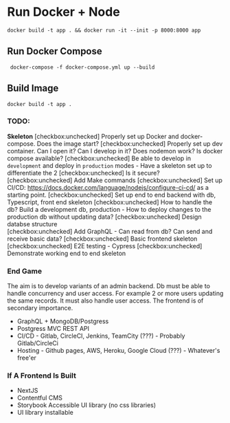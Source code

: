 # Run Docker + Node

```
docker build -t app . && docker run -it --init -p 8000:8000 app  

```

## Run Docker Compose
```
 docker-compose -f docker-compose.yml up --build
```

## Build Image
```
docker build -t app .
```

### TODO:

**Skeleton**
[checkbox:unchecked] Properly set up Docker and docker-compose. Does the image start?
[checkbox:unchecked] Properly set up dev container. Can I open it? Can I develop in it? Does nodemon work? Is docker compose available?
[checkbox:unchecked] Be able to develop in `development` and deploy in `production` modes - Have a skeleton set up to differentiate the 2
[checkbox:unchecked] Is it secure?
[checkbox:unchecked] Add Make commands
[checkbox:unchecked] Set up CI/CD: https://docs.docker.com/language/nodejs/configure-ci-cd/ as a starting point. 
[checkbox:unchecked] Set up end to end backend with db, Typescript, front end skeleton
[checkbox:unchecked] How to handle the db? Build a development db, production - How to deploy changes to the production db without updating data?
[checkbox:unchecked] Design databse structure  
[checkbox:unchecked] Add GraphQL - Can read from db? Can send and receive basic data?
[checkbox:unchecked] Basic frontend skeleton
[checkbox:unchecked] E2E testing - Cypress
[checkbox:unchecked] Demonstrate working end to end skeleton 

### End Game 
The aim is to develop variants of an admin backend. Db must be able to handle concurrency and user access. For example 2 or more users updating the same records. It must also handle user access. The frontend is of secondary importance. 
- GraphQL + MongoDB/Postgress
- Postgress MVC REST API
- CI/CD - Gitlab, CircleCI, Jenkins, TeamCity (???) - Probably Gitlab/CircleCi
- Hosting - Github pages, AWS, Heroku, Google Cloud  (???) - Whatever's free'er
### If A Frontend Is Built
- NextJS
- Contentful CMS
- Storybook Accessible UI library (no css libraries)
- UI library installable  

